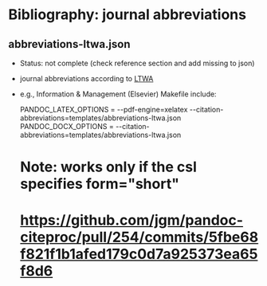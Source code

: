 # Bibliography: journal abbreviations

## abbreviations-ltwa.json

-   Status: not complete (check reference section and add missing to json)
-   journal abbreviations according to [LTWA](https://www.issn.org/services/online-services/access-to-the-ltwa)
-   e.g., Information & Management (Elsevier)
    Makefile include:


    PANDOC_LATEX_OPTIONS = --pdf-engine=xelatex --citation-abbreviations=templates/abbreviations-ltwa.json
    PANDOC_DOCX_OPTIONS = --citation-abbreviations=templates/abbreviations-ltwa.json
    # Note: works only if the csl specifies form="short"
    # https://github.com/jgm/pandoc-citeproc/pull/254/commits/5fbe68f821f1b1afed179c0d7a925373ea65f8d6
